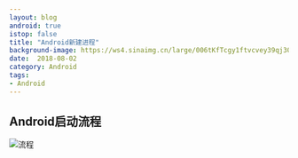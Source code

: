 ```yaml
---
layout: blog 
android: true 
istop: false
title: "Android新建进程" 
background-image: https://ws4.sinaimg.cn/large/006tKfTcgy1ftvcvey39qj30lw0rce81.jpg
date:  2018-08-02
category: Android 
tags: 
- Android 
---
```




## Android启动流程

![流程](https://ws1.sinaimg.cn/large/006tKfTcgy1ftvcow0wmyj31cq0hk77u.jpg)

















